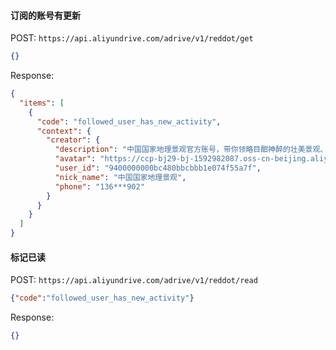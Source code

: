 #### 订阅的账号有更新

POST: `https://api.aliyundrive.com/adrive/v1/reddot/get`

```json
{}
```

Response:

```json
{
  "items": [
    {
      "code": "followed_user_has_new_activity",
      "context": {
        "creator": {
          "description": "中国国家地理景观官方账号，带你领略目酣神醉的壮美景观、发现中国各地独具特色的人文胜迹。",
          "avatar": "https://ccp-bj29-bj-1592982087.oss-cn-beijing.aliyuncs.com/2GhCur3G%2F...",
          "user_id": "9400000000bc480bbcbbb1e074f55a7f",
          "nick_name": "中国国家地理景观",
          "phone": "136***902"
        }
      }
    }
  ]
}
```

#### 标记已读

POST: `https://api.aliyundrive.com/adrive/v1/reddot/read`

```json
{"code":"followed_user_has_new_activity"}
```

Response:

```json
{}
```



